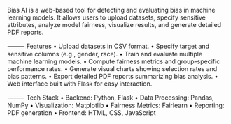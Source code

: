 Bias AI is a web-based tool for detecting and evaluating bias in machine learning models. It allows users to upload datasets, specify sensitive attributes, analyze model fairness, visualize results, and generate detailed PDF reports.

⸻
Features
	•	Upload datasets in CSV format.
	•	Specify target and sensitive columns (e.g., gender, race).
	•	Train and evaluate multiple machine learning models.
	•	Compute fairness metrics and group-specific performance rates.
	•	Generate visual charts showing selection rates and bias patterns.
	•	Export detailed PDF reports summarizing bias analysis.
	•	Web interface built with Flask for easy interaction.

⸻
Tech Stack
	•	Backend: Python, Flask
	•	Data Processing: Pandas, NumPy
	•	Visualization: Matplotlib
	•	Fairness Metrics: Fairlearn
	•	Reporting: PDF generation
	•	Frontend: HTML, CSS, JavaScript